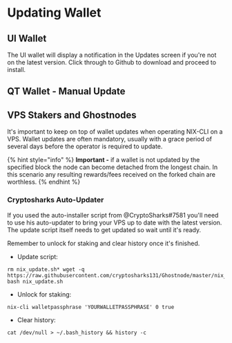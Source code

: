 # Updating Wallet

## **UI Wallet**

The UI wallet will display a notification in the Updates screen if you're not on the latest version. Click through to Github to download and proceed to install.

## QT Wallet - Manual Update



## VPS Stakers and Ghostnodes

It's important to keep on top of wallet updates when operating NIX-CLI on a VPS. Wallet updates are often mandatory, usually with a grace period of several days before the operator is required to update. 

{% hint style="info" %}
**Important -** if a wallet is not updated by the specified block the node can become detached from the longest chain. In this scenario any resulting rewards/fees received on the forked chain are worthless. 
{% endhint %}

### Cryptosharks Auto-Updater

If you used the auto-installer script from @CryptoSharks\#7581 you'll need to use his auto-updater to bring your VPS up to date with the latest version. The update script itself needs to get updated so wait until it's ready. 

Remember to unlock for staking and clear history once it's finished. 

* Update script: 

```text
rm nix_update.sh* wget -q 
https://raw.githubusercontent.com/cryptosharks131/Ghostnode/master/nix_update.sh 
bash nix_update.sh
```

* Unlock for staking: 

`nix-cli walletpassphrase 'YOURWALLETPASSPHRASE' 0 true` 

* Clear history:

`cat /dev/null > ~/.bash_history && history -c`



